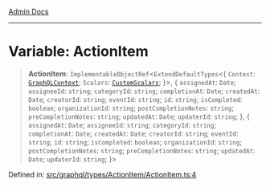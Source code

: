 [Admin Docs](/)

***

# Variable: ActionItem

> **ActionItem**: `ImplementableObjectRef`\<`ExtendDefaultTypes`\<\{ `Context`: [`GraphQLContext`](../../../../context/type-aliases/GraphQLContext.md); `Scalars`: [`CustomScalars`](../../../../scalars/type-aliases/CustomScalars.md); \}\>, \{ `assignedAt`: `Date`; `assigneeId`: `string`; `categoryId`: `string`; `completionAt`: `Date`; `createdAt`: `Date`; `creatorId`: `string`; `eventId`: `string`; `id`: `string`; `isCompleted`: `boolean`; `organizationId`: `string`; `postCompletionNotes`: `string`; `preCompletionNotes`: `string`; `updatedAt`: `Date`; `updaterId`: `string`; \}, \{ `assignedAt`: `Date`; `assigneeId`: `string`; `categoryId`: `string`; `completionAt`: `Date`; `createdAt`: `Date`; `creatorId`: `string`; `eventId`: `string`; `id`: `string`; `isCompleted`: `boolean`; `organizationId`: `string`; `postCompletionNotes`: `string`; `preCompletionNotes`: `string`; `updatedAt`: `Date`; `updaterId`: `string`; \}\>

Defined in: [src/graphql/types/ActionItem/ActionItem.ts:4](https://github.com/PurnenduMIshra129th/talawa-api/blob/4d9be178e903c8bd2778a802379c92eee9a2afdf/src/graphql/types/ActionItem/ActionItem.ts#L4)

